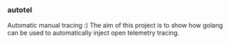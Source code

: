 ### autotel
Automatic manual tracing :)
The aim of this project is to show how golang can be used to automatically inject 
open telemetry tracing.
